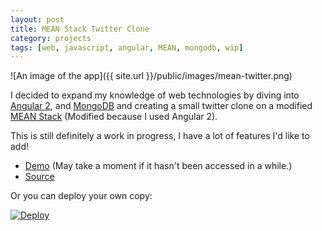 ```yaml
---
layout: post
title: MEAN Stack Twitter Clone
category: projects
tags: [web, javascript, angular, MEAN, mongodb, wip]
---
```


![An image of the app]({{ site.url }}/public/images/mean-twitter.png)

I decided to expand my knowledge of web technologies by diving into [Angular 2](https://angular.io/), and [MongoDB](https://www.mongodb.com/) and creating a small twitter clone on a modified [MEAN Stack](https://en.wikipedia.org/wiki/MEAN_(software_bundle)) (Modified because I used Angular 2).

This is still definitely a work in progress, I have a lot of features I'd like to add!

* [Demo](https://mean-twitter.herokuapp.com) (May take a moment if it hasn't been accessed in a while.)
* [Source](https://github.com/konamacona/mean-twitter)

Or you can deploy your own copy:

[![Deploy](https://www.herokucdn.com/deploy/button.svg)](https://dashboard.heroku.com/new?template=https://github.com/konamacona/mean-twitter)